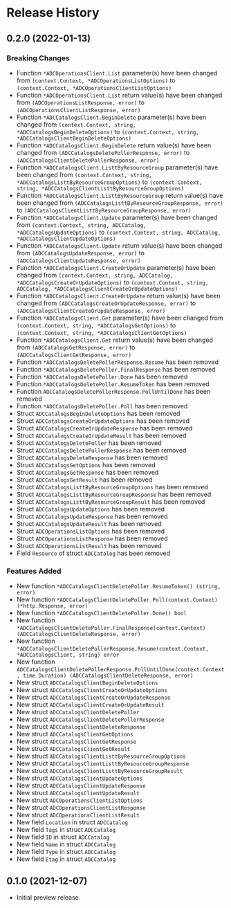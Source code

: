 # Release History

## 0.2.0 (2022-01-13)
### Breaking Changes

- Function `*ADCOperationsClient.List` parameter(s) have been changed from `(context.Context, *ADCOperationsListOptions)` to `(context.Context, *ADCOperationsClientListOptions)`
- Function `*ADCOperationsClient.List` return value(s) have been changed from `(ADCOperationsListResponse, error)` to `(ADCOperationsClientListResponse, error)`
- Function `*ADCCatalogsClient.BeginDelete` parameter(s) have been changed from `(context.Context, string, *ADCCatalogsBeginDeleteOptions)` to `(context.Context, string, *ADCCatalogsClientBeginDeleteOptions)`
- Function `*ADCCatalogsClient.BeginDelete` return value(s) have been changed from `(ADCCatalogsDeletePollerResponse, error)` to `(ADCCatalogsClientDeletePollerResponse, error)`
- Function `*ADCCatalogsClient.ListtByResourceGroup` parameter(s) have been changed from `(context.Context, string, *ADCCatalogsListtByResourceGroupOptions)` to `(context.Context, string, *ADCCatalogsClientListtByResourceGroupOptions)`
- Function `*ADCCatalogsClient.ListtByResourceGroup` return value(s) have been changed from `(ADCCatalogsListtByResourceGroupResponse, error)` to `(ADCCatalogsClientListtByResourceGroupResponse, error)`
- Function `*ADCCatalogsClient.Update` parameter(s) have been changed from `(context.Context, string, ADCCatalog, *ADCCatalogsUpdateOptions)` to `(context.Context, string, ADCCatalog, *ADCCatalogsClientUpdateOptions)`
- Function `*ADCCatalogsClient.Update` return value(s) have been changed from `(ADCCatalogsUpdateResponse, error)` to `(ADCCatalogsClientUpdateResponse, error)`
- Function `*ADCCatalogsClient.CreateOrUpdate` parameter(s) have been changed from `(context.Context, string, ADCCatalog, *ADCCatalogsCreateOrUpdateOptions)` to `(context.Context, string, ADCCatalog, *ADCCatalogsClientCreateOrUpdateOptions)`
- Function `*ADCCatalogsClient.CreateOrUpdate` return value(s) have been changed from `(ADCCatalogsCreateOrUpdateResponse, error)` to `(ADCCatalogsClientCreateOrUpdateResponse, error)`
- Function `*ADCCatalogsClient.Get` parameter(s) have been changed from `(context.Context, string, *ADCCatalogsGetOptions)` to `(context.Context, string, *ADCCatalogsClientGetOptions)`
- Function `*ADCCatalogsClient.Get` return value(s) have been changed from `(ADCCatalogsGetResponse, error)` to `(ADCCatalogsClientGetResponse, error)`
- Function `*ADCCatalogsDeletePollerResponse.Resume` has been removed
- Function `*ADCCatalogsDeletePoller.FinalResponse` has been removed
- Function `*ADCCatalogsDeletePoller.Done` has been removed
- Function `*ADCCatalogsDeletePoller.ResumeToken` has been removed
- Function `ADCCatalogsDeletePollerResponse.PollUntilDone` has been removed
- Function `*ADCCatalogsDeletePoller.Poll` has been removed
- Struct `ADCCatalogsBeginDeleteOptions` has been removed
- Struct `ADCCatalogsCreateOrUpdateOptions` has been removed
- Struct `ADCCatalogsCreateOrUpdateResponse` has been removed
- Struct `ADCCatalogsCreateOrUpdateResult` has been removed
- Struct `ADCCatalogsDeletePoller` has been removed
- Struct `ADCCatalogsDeletePollerResponse` has been removed
- Struct `ADCCatalogsDeleteResponse` has been removed
- Struct `ADCCatalogsGetOptions` has been removed
- Struct `ADCCatalogsGetResponse` has been removed
- Struct `ADCCatalogsGetResult` has been removed
- Struct `ADCCatalogsListtByResourceGroupOptions` has been removed
- Struct `ADCCatalogsListtByResourceGroupResponse` has been removed
- Struct `ADCCatalogsListtByResourceGroupResult` has been removed
- Struct `ADCCatalogsUpdateOptions` has been removed
- Struct `ADCCatalogsUpdateResponse` has been removed
- Struct `ADCCatalogsUpdateResult` has been removed
- Struct `ADCOperationsListOptions` has been removed
- Struct `ADCOperationsListResponse` has been removed
- Struct `ADCOperationsListResult` has been removed
- Field `Resource` of struct `ADCCatalog` has been removed

### Features Added

- New function `*ADCCatalogsClientDeletePoller.ResumeToken() (string, error)`
- New function `*ADCCatalogsClientDeletePoller.Poll(context.Context) (*http.Response, error)`
- New function `*ADCCatalogsClientDeletePoller.Done() bool`
- New function `*ADCCatalogsClientDeletePoller.FinalResponse(context.Context) (ADCCatalogsClientDeleteResponse, error)`
- New function `*ADCCatalogsClientDeletePollerResponse.Resume(context.Context, *ADCCatalogsClient, string) error`
- New function `ADCCatalogsClientDeletePollerResponse.PollUntilDone(context.Context, time.Duration) (ADCCatalogsClientDeleteResponse, error)`
- New struct `ADCCatalogsClientBeginDeleteOptions`
- New struct `ADCCatalogsClientCreateOrUpdateOptions`
- New struct `ADCCatalogsClientCreateOrUpdateResponse`
- New struct `ADCCatalogsClientCreateOrUpdateResult`
- New struct `ADCCatalogsClientDeletePoller`
- New struct `ADCCatalogsClientDeletePollerResponse`
- New struct `ADCCatalogsClientDeleteResponse`
- New struct `ADCCatalogsClientGetOptions`
- New struct `ADCCatalogsClientGetResponse`
- New struct `ADCCatalogsClientGetResult`
- New struct `ADCCatalogsClientListtByResourceGroupOptions`
- New struct `ADCCatalogsClientListtByResourceGroupResponse`
- New struct `ADCCatalogsClientListtByResourceGroupResult`
- New struct `ADCCatalogsClientUpdateOptions`
- New struct `ADCCatalogsClientUpdateResponse`
- New struct `ADCCatalogsClientUpdateResult`
- New struct `ADCOperationsClientListOptions`
- New struct `ADCOperationsClientListResponse`
- New struct `ADCOperationsClientListResult`
- New field `Location` in struct `ADCCatalog`
- New field `Tags` in struct `ADCCatalog`
- New field `ID` in struct `ADCCatalog`
- New field `Name` in struct `ADCCatalog`
- New field `Type` in struct `ADCCatalog`
- New field `Etag` in struct `ADCCatalog`


## 0.1.0 (2021-12-07)

- Initial preview release.
